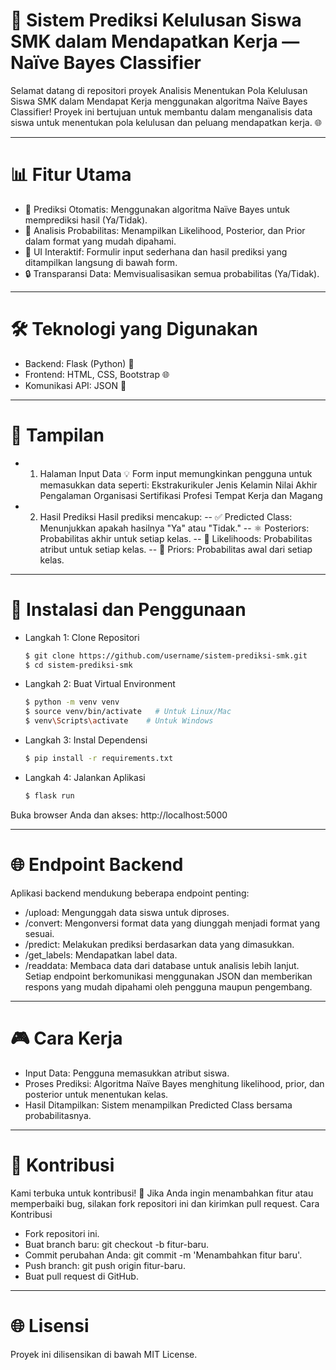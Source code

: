 # 🔨 **Sistem Prediksi Kelulusan Siswa SMK dalam Mendapatkan Kerja — Naïve Bayes Classifier**

Selamat datang di repositori proyek Analisis Menentukan Pola Kelulusan Siswa SMK dalam Mendapat Kerja menggunakan algoritma Naïve Bayes Classifier! Proyek ini bertujuan untuk membantu dalam menganalisis data siswa untuk menentukan pola kelulusan dan peluang mendapatkan kerja. 🌐

---

# 📊 **Fitur Utama**
- 🧩 Prediksi Otomatis: Menggunakan algoritma Naïve Bayes untuk memprediksi hasil (Ya/Tidak).
- 🔢 Analisis Probabilitas: Menampilkan Likelihood, Posterior, dan Prior dalam format yang mudah dipahami.
- 🔄 UI Interaktif: Formulir input sederhana dan hasil prediksi yang ditampilkan langsung di bawah form.
- 🔒 Transparansi Data: Memvisualisasikan semua probabilitas (Ya/Tidak).

---

# 🛠️ **Teknologi yang Digunakan**
- Backend: Flask (Python) 📝
- Frontend: HTML, CSS, Bootstrap 🌐
- Komunikasi API: JSON 🔐

---

# 🎨 **Tampilan**
- 1. Halaman Input Data
💡 Form input memungkinkan pengguna untuk memasukkan data seperti:
  Ekstrakurikuler
  Jenis Kelamin
  Nilai Akhir
  Pengalaman Organisasi
  Sertifikasi Profesi
  Tempat Kerja dan Magang
- 2. Hasil Prediksi
Hasil prediksi mencakup:
  -- ✅ Predicted Class: Menunjukkan apakah hasilnya "Ya" atau "Tidak."
  -- ⚛ Posteriors: Probabilitas akhir untuk setiap kelas.
  -- 🔢 Likelihoods: Probabilitas atribut untuk setiap kelas.
  -- 🔐 Priors: Probabilitas awal dari setiap kelas.
---
# 📒 **Instalasi dan Penggunaan**
- Langkah 1: Clone Repositori
  ```bash
  $ git clone https://github.com/username/sistem-prediksi-smk.git
  $ cd sistem-prediksi-smk
   ```
- Langkah 2: Buat Virtual Environment
  ```bash
  $ python -m venv venv
  $ source venv/bin/activate   # Untuk Linux/Mac
  $ venv\Scripts\activate    # Untuk Windows
  ```
- Langkah 3: Instal Dependensi
  ```bash
  $ pip install -r requirements.txt
  ```
- Langkah 4: Jalankan Aplikasi
  ```bash
  $ flask run
  ```
Buka browser Anda dan akses: http://localhost:5000

---

# 🌐 **Endpoint Backend**
Aplikasi backend mendukung beberapa endpoint penting:
- /upload: Mengunggah data siswa untuk diproses.
- /convert: Mengonversi format data yang diunggah menjadi format yang sesuai.
- /predict: Melakukan prediksi berdasarkan data yang dimasukkan.
- /get_labels: Mendapatkan label data.
- /readdata: Membaca data dari database untuk analisis lebih lanjut.
Setiap endpoint berkomunikasi menggunakan JSON dan memberikan respons yang mudah dipahami oleh pengguna maupun pengembang.

---

# 🎮 Cara Kerja

- Input Data: Pengguna memasukkan atribut siswa.
- Proses Prediksi: Algoritma Naïve Bayes menghitung likelihood, prior, dan posterior untuk menentukan kelas.
- Hasil Ditampilkan: Sistem menampilkan Predicted Class bersama probabilitasnya.

---

# 🎉 **Kontribusi**

Kami terbuka untuk kontribusi! 🚀 Jika Anda ingin menambahkan fitur atau memperbaiki bug, silakan fork repositori ini dan kirimkan pull request.
Cara Kontribusi
- Fork repositori ini.
- Buat branch baru: git checkout -b fitur-baru.
- Commit perubahan Anda: git commit -m 'Menambahkan fitur baru'.
- Push branch: git push origin fitur-baru.
- Buat pull request di GitHub.
  
---

# 🌐 **Lisensi**
Proyek ini dilisensikan di bawah MIT License.
